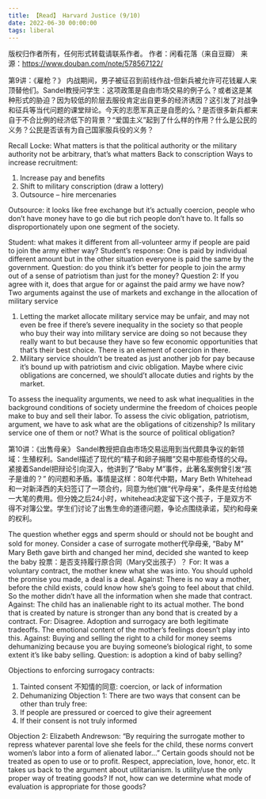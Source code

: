 ```yaml
---
title: 【Read】 Harvard Justice (9/10) 
date: 2022-06-30 00:00:00
tags: liberal
---
```


版权归作者所有，任何形式转载请联系作者。
作者：闲看花落（来自豆瓣）
来源：https://www.douban.com/note/578567122/


第9讲：《雇枪？》 
内战期间，男子被征召到前线作战-但新兵被允许可花钱雇人来顶替他们。Sandel教授问学生：这项政策是自由市场交易的例子么？或者这是某种形式的胁迫？因为较低的阶层去服役肯定出自更多的经济诱因？这引发了对战争和征兵等当代问题的课堂辩论。今天的志愿军真正是自愿的么？是否很多新兵都来自于不合比例的经济低下的背景？“爱国主义”起到了什么样的作用？什么是公民的义务？公民是否该有为自己国家服兵役的义务？ 

Recall Locke: What matters is that the political authority or the military authority not be arbitrary, that’s what matters
Back to conscription
Ways to increase recruitment:
1.	Increase pay and benefits
2.	Shift to military conscription (draw a lottery)
3.	Outsource – hire mercenaries

Outsource: it looks like free exchange but it’s actually coercion, people who don’t have money have to go die but rich people don’t have to. It falls so disproportionately upon one segment of the society.

Student: what makes it different from all-volunteer army if people are paid to join the army either way?
Student’s response: One is paid by individual different amount but in the other situation everyone is paid the same by the government.
Question: do you think it’s better for people to join the army out of a sense of patriotism than just for the money?
Question 2: If you agree with it, does that argue for or against the paid army we have now?
Two arguments against the use of markets and exchange in the allocation of military service
1.	Letting the market allocate military service may be unfair, and may not even be free if there’s severe inequality in the society so that people who buy their way into military service are doing so not because they really want to but because they have so few economic opportunities that that’s their best choice. There is an element of coercion in there.
2.	Military service shouldn’t be treated as just another job for pay because it’s bound up with patriotism and civic obligation. Maybe where civic obligations are concerned, we should’t allocate duties and rights by the market.

To assess the inequality arguments, we need to ask what inequalities in the background conditions of society undermine the freedom of choices people make to buy and sell their labor. To assess the civic obligation, patriotism, argument, we have to ask what are the obligations of citizenship? Is military service one of them or not? What is the source of political obligation?



第10讲：《出售母亲》 
Sandel教授把自由市场交易运用到当代颇具争议的新领域：生殖权利。Sandel描述了现代的“精子和卵子捐赠”交易中那些奇怪的父母。紧接着Sandel把辩论引向深入，他讲到了“Baby M”事件，此著名案例曾引发“孩子是谁的？” 的问题和矛盾。事情是这样：80年代中期，Mary Beth Whitehead和一对新泽西的夫妇签订了一项合约，同意为他们做“代孕母亲”，条件是支付给她一大笔的费用。但分娩之后24小时，whitehead决定留下这个孩子，于是双方不得不对簿公堂。学生们讨论了出售生命的道德问题，争论点围绕承诺，契约和母亲的权利。 

The question whether eggs and sperm should or should not be bought and sold for money.
Consider a case of surrogate mother代孕母亲, “Baby M”
Mary Beth gave birth and changed her mind, decided she wanted to keep the baby
投票：是否支持履行原合同（Mary交出孩子）？
For: It was a voluntary contract, the mother knew what she was into. You should uphold the promise you made, a deal is a deal.
Against: There is no way a mother, before the child exists, could know how she’s going to feel about that child. So the mother didn’t have all the information when she made that contract.
Against: The child has an inalienable right to its actual mother. The bond that is created by nature is stronger than any bond that is created by a contract.
For: Disagree. Adoption and surrogacy are both legitimate tradeoffs. The emotional content of the mother’s feelings doesn’t play into this.
Against: Buying and selling the right to a child for money seems dehumanizing because you are buying someone’s biological right, to some extent it’s like baby selling.
Question: is adoption a kind of baby selling?

Objections to enforcing surrogacy contracts:
1.	Tainted consent 不知情的同意: coercion, or lack of information
2.	Dehumanizing
Objection 1: There are two ways that consent can be other than truly free:
1.	If people are pressured or coerced to give their agreement
2.	If their consent is not truly informed

Objection 2: 
Elizabeth Andrewson: “By requiring the surrogate mother to repress whatever parental love she feels for the child, these norms convert women’s labor into a form of alienated labor…”
Certain goods should not be treated as open to use or to profit. Respect, appreciation, love, honor, etc.
It takes us back to the argument about utilitarianism. Is utility/use the only proper way of treating goods? If not, how can we determine what mode of evaluation is appropriate for those goods?

